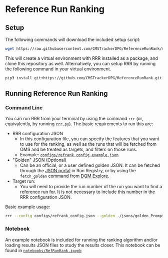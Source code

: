 # Reference Run Ranking

## Setup

The following commands will download the included setup script:

```bash
wget https://raw.githubusercontent.com/CMSTrackerDPG/ReferenceRunRank/main/scripts/setup.sh && chmod +x setup.sh && ./setup.sh
```

This will create a virtual environment with RRR installed as a package, and clone this repository as well. Alternatively, you can setup RRR by running the following command in your virtual environment.

```bash
pip3 install git+https://github.com/CMSTrackerDPG/ReferenceRunRank.git
```

## Running Reference Run Ranking

### Command Line

You can run RRR from your terminal by using the command `rrr` (or, equivalently, by running [`rrr.py`](src/scripts/rrr.py)). The basic requirements to run this are:

* RRR configuration JSON
    - In this configuration file, you can specify the features that you want to use for the ranking, as well as the runs that will be fetched from OMS and be treated as targets, and filters on those runs.
    - Example: [`configs/refrank_config_example.json`](configs/refrank_config_example.json)
* "Golden" JSON (Optional)
    - Can be an official, or a user defined golden JSON. It can be fetched through the [JSON portal](https://cmsrunregistry.web.cern.ch/json_portal) in Run Registry, or by using the `fetch_golden` command from [DQM Explore](https://github.com/CMSTrackerDPG/DQMExplore).
* Target run:
    - You will need to provide the run number of the run you want to find a reference run for. It is not necessary to include this number in the RRR configuration JSON.

Basic example usage:

```bash
rrr --config configs/refrank_config.json --golden ./jsons/golden_PromptReco-Collisions2024-2025.json --rslts_fname ./rankings/rankings_385312.json --target 385312
```

### Notebook

An example notebook is included for running the ranking algorithm and/or loading results JSON files to study the results closer. This notebook can be found in [`notebooks/RefRunRank.ipynb`](notebooks/RefRunRank.ipynb)
